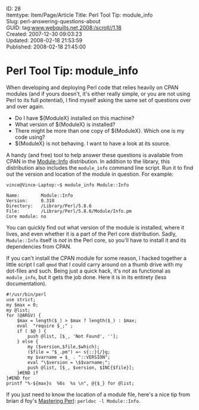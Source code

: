ID: 28  
Itemtype: Item/Page/Article
Title: Perl Tool Tip: module_info  
Slug: perl-answering-questions-about  
GUID: tag:www.webquills.net,2008:/scroll//1.18  
Created: 2007-12-30 09:03:23  
Updated: 2008-02-18 21:53:59  
Published: 2008-02-18 21:45:00     


# Perl Tool Tip: module_info

When developing and deploying Perl code that relies heavily on CPAN modules (and if yours doesn't, it's either really simple, or you are not using Perl to its full potential), I find myself asking the same set of questions over and over again.

* Do I have ${ModuleX} installed on this machine?
* What version of ${ModuleX} is installed?
* There might be more than one copy of ${ModuleX}. Which one is my code using?
* ${ModuleX} is not behaving. I want to have a look at its source.

A handy (and free) tool to help answer these questions is available from CPAN in the [Module::Info][] distribution. In addition to the library, this distribution also includes the `module_info` command line script. Run it to find out the version and location of the module in question. For example:

	vince@Vince-Laptop:~$ module_info Module::Info
	
	Name:        Module::Info
	Version:     0.310
	Directory:   /Library/Perl/5.8.6
	File:        /Library/Perl/5.8.6/Module/Info.pm
	Core module: no

You can quickly find out what version of the module is installed, where it lives, and even whether it is a part of the Perl core distribution. Sadly, `Module::Info` itself is *not* in the Perl core, so you'll have to install it and its dependencies from CPAN.

If you can't install the CPAN module for some reason, I hacked together a little script I call `qmod` that I could carry around on a thumb drive with my dot-files and such. Being just a quick hack, it's not as functional as `module_info`, but it gets the job done. Here it is in its entirety (less documentation).

	#!/usr/bin/perl
	use strict;
	my $max = 0;
	my @list;
	for (@ARGV) {
	    $max = length($_) > $max ? length($_) : $max;
		eval  "require $_;" ;
		if ( $@ ) {
	        push @list, [$_, 'Not Found', ''];
		} else {
			my ($version,$file,$which);
	        ($file = "$_.pm") =~ s{::}{/}g; 
			my $varname = $_ . "::VERSION";
			eval "\$version = \$$varname;";
	        push @list, [$_, $version, $INC{$file}];
		}#END if
	}#END for
	printf "%-${max}s  %6s  %s \n", @{$_} for @list;

If you just need to know the location of a module file, here's a nice tip from brian d foy's <a href="http://www.amazon.com/gp/product/0596527241?ie=UTF8&amp;tag=controlescape-20&amp;linkCode=as2&amp;camp=1789&amp;creative=9325&amp;creativeASIN=0596527241">Mastering Perl</a><img src="http://www.assoc-amazon.com/e/ir?t=controlescape-20&amp;l=as2&amp;o=1&amp;a=0596527241" width="1" height="1" border="0" alt="" style="border:none !important; margin:0px !important;" />: `perldoc -l Module::Info`.

[Module::Info]: http://search.cpan.org/dist/Module-Info/




